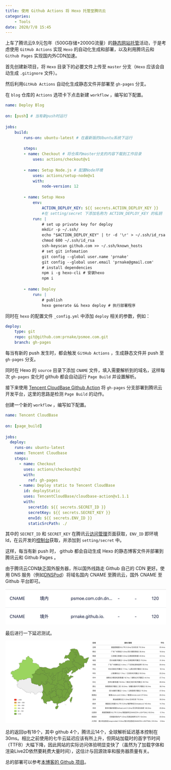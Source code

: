 ```yaml
---
title: 使用 Github Actions 将 Hexo 托管至腾讯云
categories:
	- Tools
date: 2020/7/8 15:45
---
```


上车了腾讯云9.9元包年（500G存储+2000G流量）的[静态网站托管](https://cloud.tencent.com/product/wh)活动，于是考虑使用 `GitHub Actions` 实现 `Hexo` 的自动化生成和部署，以及利用腾讯云和 `Github Pages` 实现国内外CDN加速。

<!--more-->

首先创建新项目，将 `Hexo` 目录下的必要文件上传至 `master` 分支（`Hexo` 应该会自动生成 `.gitignore` 文件）。

然后利用`GitHub Actions` 自动化生成静态文件并部署至 `gh-pages` 分支。

在 `blog` 仓库的 `Actions` 选项卡下点击新建 `workflow` ，编写如下配置。

```yaml
name: Deploy Blog

on: [push] # 当有新push时运行

jobs:
	build:
		runs-on: ubuntu-latest # 在最新版的Ubuntu系统下运行
		
		steps:
		- name: Checkout # 将仓库内master分支的内容下载到工作目录
			uses: actions/checkout@v1
			
		- name: Setup Node.js # 配置Node环境
			uses: actions/setup-node@v1
			with:
				node-version: 12
		
		- name: Setup Hexo
			env:
				ACTION_DEPLOY_KEY: ${{ secrets.ACTION_DEPLOY_KEY }} 
				#在 setting/secret 下添加名称为 ACTION_DEPLOY_KEY 的私钥
			run: |
				# set up private key for deploy
				mkdir -p ~/.ssh/
				echo "$ACTION_DEPLOY_KEY" | tr -d '\r' > ~/.ssh/id_rsa # 配置秘钥
				chmod 600 ~/.ssh/id_rsa
				ssh-keyscan github.com >> ~/.ssh/known_hosts
				# set git infomation
				git config --global user.name 'prnake'
				git config --global user.email 'prnake@gmail.com'
				# install dependencies
				npm i -g hexo-cli # 安装hexo
				npm i
	
		- name: Deploy
			run: |
				# publish
				hexo generate && hexo deploy # 执行部署程序
```

同时在 `hexo` 的配置文件 `_config.yml` 中添加 `deploy` 相关的参数，例如：

```yaml
deploy:
	type: git
	repo: git@github.com:prnake/psmoe.com.git
	branch: gh-pages
```

每当有新的 push 发生时，都会触发 `GitHub Actions` ，生成静态文件并 push 至 `gh-pages` 分支。

同时在 Hexo 的 `source` 目录下添加 `CNAME` 文件，填入需要解析到的域名，这样每次 `gh-pages` 变化时 github 都会自动运行 `Page Build` 并设置解析。

接下来使用 [Tencent CloudBase Github Action](https://github.com/TencentCloudBase/cloudbase-action) 将 `gh-pages` 分支部署到腾讯云开发平台，这里的思路是检测 `Page Build` 的动作。

创建一个新的 `workflow` ，编写如下配置。

```yaml
name: Tencent CloudBase

on: [page_build]

jobs:
  deploy:
    runs-on: ubuntu-latest
    name: Tencent Cloudbase
    steps:
      - name: Checkout
        uses: actions/checkout@v2
        with:
          ref: gh-pages
      - name: Deploy static to Tencent CloudBase
        id: deployStatic
        uses: TencentCloudBase/cloudbase-action@v1.1.1
        with:
          secretId: ${{ secrets.SECRET_ID }}
          secretKey: ${{ secrets.SECRET_KEY }}
          envId: ${{ secrets.ENV_ID }}
          staticSrcPath: ./
```

其中的 `SECRET_ID` 和 `SECRET_KEY` 在腾讯云[访问管理](https://console.cloud.tencent.com/cam/capi)页面获取，`ENV_ID` 即环境Id，在云开发的[控制台](https://console.cloud.tencent.com/tcb/env/overview)获取，并添加到 `setting/secret` 中。

这样，每当有新 push 时， github 都会自动生成 Hexo 的静态博客文件并部署到腾讯云和 Github Pages 。

由于腾讯云CDN缺乏国外服务器，所以国外线路走 Github 自己的 CDN 更好。使用 DNS 服务（例如[DNSPod](https://www.dnspod.cn/)）将域名国内 CNAME 至腾讯云，国外 CNAME 至 Github 平台即可。

![CNAME](/images/hexo-deploy1.png)

最后进行一下延迟测试。

![PING TEST](/images/hexo-deploy2.png)

总的返回ip有18个，其中 github 4个，腾讯云14个，全球解析延迟基本控制在30ms。相比之前使用的七牛云延迟应该有所上升，但网站加载时的首字节时间（TTFB）大幅下降，因此网站的实际访问体验明显变快了（虽然为了加载字体和渲染Live2D依然要耗费大量时间），这估计与回源效率和服务器质量有关。

总的部署可以参考[本博客的 Github 项目](https://github.com/prnake/psmoe.com)。

